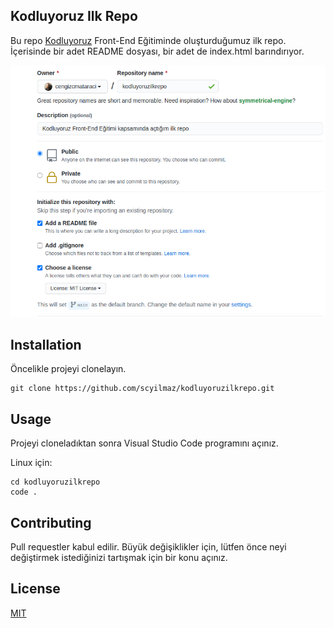 ## **Kodluyoruz Ilk Repo**

Bu repo <a href="https://www.kodluyoruz.org/">Kodluyoruz</a> Front-End Eğitiminde oluşturduğumuz ilk repo. İçerisinde bir adet README dosyası, bir adet de index.html barındırıyor.

<img src=github.png></img>


## Installation

Öncelikle projeyi clonelayın. 
```
git clone https://github.com/scyilmaz/kodluyoruzilkrepo.git
```

## Usage

Projeyi cloneladıktan sonra Visual Studio Code programını açınız.

Linux için:

```
cd kodluyoruzilkrepo 
code .
```

## Contributing

Pull requestler kabul edilir. Büyük değişiklikler için, lütfen önce neyi değiştirmek istediğinizi tartışmak için bir konu açınız.

## License

<a href="https://choosealicense.com/licenses/mit/">MIT</a>
 



